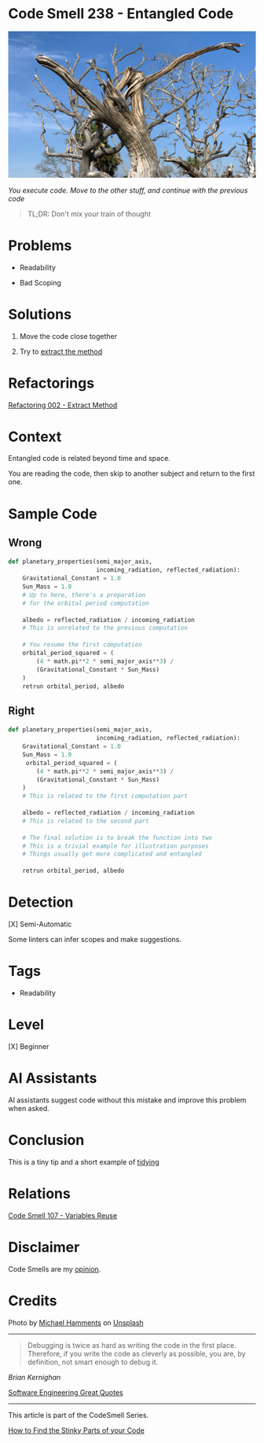 # Code Smell 238 - Entangled Code
            
![Code Smell 238 - Entangled Code](Code%20Smell%20238%20-%20Entangled%20Code.jpg)

*You execute code. Move to the other stuff, and continue with the previous code*

> TL;DR: Don't mix your train of thought

# Problems

- Readability

- Bad Scoping

# Solutions

1. Move the code close together

2. Try to [extract the method](https://github.com/mcsee/Software-Design-Articles/tree/main/Articles/Refactorings/Refactoring%20002%20-%20Extract%20Method/readme.md)

# Refactorings

[Refactoring 002 - Extract Method](https://github.com/mcsee/Software-Design-Articles/tree/main/Articles/Refactorings/Refactoring%20002%20-%20Extract%20Method/readme.md)

# Context

Entangled code is related beyond time and space.

You are reading the code, then skip to another subject and return to the first one.

# Sample Code

## Wrong

[Gist Url]: # (https://gist.github.com/mcsee/59914b6bd6ac72937d729894a52b5ec5)

```python
def planetary_properties(semi_major_axis,
                         incoming_radiation, reflected_radiation):
    Gravitational_Constant = 1.0    
    Sun_Mass = 1.0    
    # Up to here, there's a preparation
    # for the orbital period computation
    
    albedo = reflected_radiation / incoming_radiation
    # This is unrelated to the previous computation
    
    # You resume the first computation
    orbital_period_squared = (
        (4 * math.pi**2 * semi_major_axis**3) /
        (Gravitational_Constant * Sun_Mass)
    )
    retrun orbital_period, albedo
```

## Right

[Gist Url]: # (https://gist.github.com/mcsee/4be2d21770d15e0b851a94fd5da0ec3f)

```python
def planetary_properties(semi_major_axis,
                         incoming_radiation, reflected_radiation):
    Gravitational_Constant = 1.0    
    Sun_Mass = 1.0    
     orbital_period_squared = (
        (4 * math.pi**2 * semi_major_axis**3) /
        (Gravitational_Constant * Sun_Mass)
    )
    # This is related to the first computation part
    
    albedo = reflected_radiation / incoming_radiation
    # This is related to the second part
    
    # The final solution is to break the function into two
    # This is a trivial example for illustration purposes
    # Things usually get more complicated and entangled
   
    retrun orbital_period, albedo
```

# Detection

[X] Semi-Automatic 

Some linters can infer scopes and make suggestions.

# Tags

- Readability

# Level

[X] Beginner

# AI Assistants

AI assistants suggest code without this mistake and improve this problem when asked.

# Conclusion

This is a tiny tip and a short example of [tidying](https://amzn.to/42nVekV)

# Relations

[Code Smell 107 - Variables Reuse](https://github.com/mcsee/Software-Design-Articles/tree/main/Articles/Code%20Smells/Code%20Smell%20107%20-%20Variables%20Reuse/readme.md)

# Disclaimer

Code Smells are my [opinion](https://github.com/mcsee/Software-Design-Articles/tree/main/Articles/Blogging/I%20Wrote%20More%20than%2090%20Articles%20on%202021%20Here%20is%20What%20I%20Learned/readme.md).

# Credits

Photo by [Michael Hamments](https://unsplash.com/@35mmtodgt) on [Unsplash](https://unsplash.com/photos/a-dead-tree-in-the-middle-of-a-field-XJ19LCMozUc)
    
* * *

> Debugging is twice as hard as writing the code in the first place. Therefore, if you write the code as cleverly as possible, you are, by definition, not smart enough to debug it.

_Brian Kernighan_
 
[Software Engineering Great Quotes](https://github.com/mcsee/Software-Design-Articles/tree/main/Articles/Quotes/Software%20Engineering%20Great%20Quotes/readme.md)

* * *

This article is part of the CodeSmell Series.

[How to Find the Stinky Parts of your Code](https://github.com/mcsee/Software-Design-Articles/tree/main/Articles/Code%20Smells/How%20to%20Find%20the%20Stinky%20parts%20of%20your%20Code/readme.md)